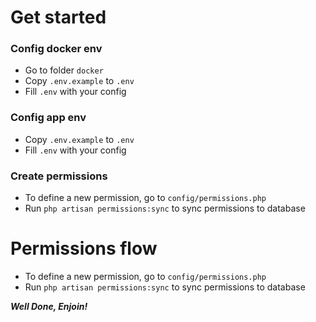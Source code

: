 # Get started
### Config docker env
- Go to folder `docker`
- Copy `.env.example` to `.env`
- Fill `.env` with your config
### Config app env
- Copy `.env.example` to `.env`
- Fill `.env` with your config
### Create permissions
- To define a new permission, go to `config/permissions.php`
- Run `php artisan permissions:sync` to sync permissions to database

# Permissions flow
- To define a new permission, go to `config/permissions.php`
- Run `php artisan permissions:sync` to sync permissions to database

***Well Done, Enjoin!*** 